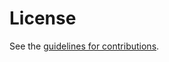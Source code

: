 # License

See the
[guidelines for contributions](https://github.com/bspk/draft-gilman-wimse-use-cases/blob/main/CONTRIBUTING.md).
